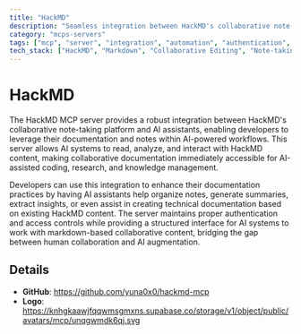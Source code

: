 ```yaml
---
title: "HackMD"
description: "Seamless integration between HackMD's collaborative note-taking platform and AI assistants."
category: "mcps-servers"
tags: ["mcp", "server", "integration", "automation", "authentication", "ai"]
tech_stack: ["HackMD", "Markdown", "Collaborative Editing", "Note-taking", "Knowledge Management"]
---
```


# HackMD

The HackMD MCP server provides a robust integration between HackMD's collaborative note-taking platform and AI assistants, enabling developers to leverage their documentation and notes within AI-powered workflows. This server allows AI systems to read, analyze, and interact with HackMD content, making collaborative documentation immediately accessible for AI-assisted coding, research, and knowledge management.

Developers can use this integration to enhance their documentation practices by having AI assistants help organize notes, generate summaries, extract insights, or even assist in creating technical documentation based on existing HackMD content. The server maintains proper authentication and access controls while providing a structured interface for AI systems to work with markdown-based collaborative content, bridging the gap between human collaboration and AI augmentation.

## Details

- **GitHub**: https://github.com/yuna0x0/hackmd-mcp
- **Logo**: https://knhgkaawjfqqwmsgmxns.supabase.co/storage/v1/object/public/avatars/mcp/unqgwmdk6qj.svg
